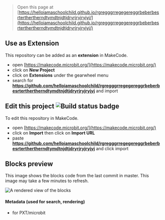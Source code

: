 
> Open this page at [https://helloiamaschoolchild.github.io/rgregggrregegereggrbeberbesrterthertherndtymdtnjdtjdryrjryjryjyj/](https://helloiamaschoolchild.github.io/rgregggrregegereggrbeberbesrterthertherndtymdtnjdtjdryrjryjryjyj/)

## Use as Extension

This repository can be added as an **extension** in MakeCode.

* open [https://makecode.microbit.org/](https://makecode.microbit.org/)
* click on **New Project**
* click on **Extensions** under the gearwheel menu
* search for **https://github.com/helloiamaschoolchild/rgregggrregegereggrbeberbesrterthertherndtymdtnjdtjdryrjryjryjyj** and import

## Edit this project ![Build status badge](https://github.com/helloiamaschoolchild/rgregggrregegereggrbeberbesrterthertherndtymdtnjdtjdryrjryjryjyj/workflows/MakeCode/badge.svg)

To edit this repository in MakeCode.

* open [https://makecode.microbit.org/](https://makecode.microbit.org/)
* click on **Import** then click on **Import URL**
* paste **https://github.com/helloiamaschoolchild/rgregggrregegereggrbeberbesrterthertherndtymdtnjdtjdryrjryjryjyj** and click import

## Blocks preview

This image shows the blocks code from the last commit in master.
This image may take a few minutes to refresh.

![A rendered view of the blocks](https://github.com/helloiamaschoolchild/rgregggrregegereggrbeberbesrterthertherndtymdtnjdtjdryrjryjryjyj/raw/master/.github/makecode/blocks.png)

#### Metadata (used for search, rendering)

* for PXT/microbit
<script src="https://makecode.com/gh-pages-embed.js"></script><script>makeCodeRender("{{ site.makecode.home_url }}", "{{ site.github.owner_name }}/{{ site.github.repository_name }}");</script>
